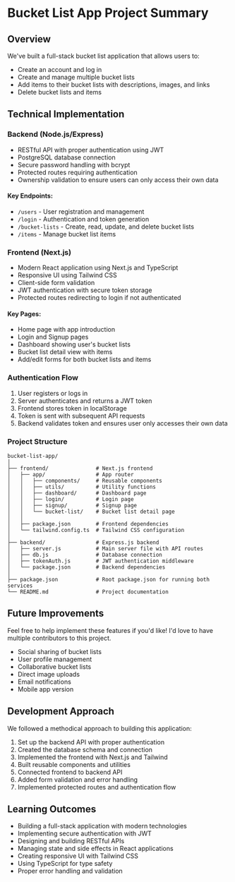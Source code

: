 # Bucket List App Project Summary

## Overview

We've built a full-stack bucket list application that allows users to:

- Create an account and log in
- Create and manage multiple bucket lists
- Add items to their bucket lists with descriptions, images, and links
- Delete bucket lists and items

## Technical Implementation

### Backend (Node.js/Express)

- RESTful API with proper authentication using JWT
- PostgreSQL database connection
- Secure password handling with bcrypt
- Protected routes requiring authentication
- Ownership validation to ensure users can only access their own data

#### Key Endpoints:

- `/users` - User registration and management
- `/login` - Authentication and token generation
- `/bucket-lists` - Create, read, update, and delete bucket lists
- `/items` - Manage bucket list items

### Frontend (Next.js)

- Modern React application using Next.js and TypeScript
- Responsive UI using Tailwind CSS
- Client-side form validation
- JWT authentication with secure token storage
- Protected routes redirecting to login if not authenticated

#### Key Pages:

- Home page with app introduction
- Login and Signup pages
- Dashboard showing user's bucket lists
- Bucket list detail view with items
- Add/edit forms for both bucket lists and items

### Authentication Flow

1. User registers or logs in
2. Server authenticates and returns a JWT token
3. Frontend stores token in localStorage
4. Token is sent with subsequent API requests
5. Backend validates token and ensures user only accesses their own data

### Project Structure

```
bucket-list-app/
│
├── frontend/               # Next.js frontend
│   ├── app/                # App router
│   │   ├── components/     # Reusable components
│   │   ├── utils/          # Utility functions
│   │   ├── dashboard/      # Dashboard page
│   │   ├── login/          # Login page
│   │   ├── signup/         # Signup page
│   │   └── bucket-list/    # Bucket list detail page
│   │
│   ├── package.json        # Frontend dependencies
│   └── tailwind.config.ts  # Tailwind CSS configuration
│
├── backend/                # Express.js backend
│   ├── server.js           # Main server file with API routes
│   ├── db.js               # Database connection
│   ├── tokenAuth.js        # JWT authentication middleware
│   └── package.json        # Backend dependencies
│
├── package.json            # Root package.json for running both services
└── README.md               # Project documentation
```

## Future Improvements

Feel free to help implement these features if you'd like! I'd love to have multiple contributors to this project.

- Social sharing of bucket lists
- User profile management
- Collaborative bucket lists
- Direct image uploads
- Email notifications
- Mobile app version

## Development Approach

We followed a methodical approach to building this application:

1. Set up the backend API with proper authentication
2. Created the database schema and connection
3. Implemented the frontend with Next.js and Tailwind
4. Built reusable components and utilities
5. Connected frontend to backend API
6. Added form validation and error handling
7. Implemented protected routes and authentication flow

## Learning Outcomes

- Building a full-stack application with modern technologies
- Implementing secure authentication with JWT
- Designing and building RESTful APIs
- Managing state and side effects in React applications
- Creating responsive UI with Tailwind CSS
- Using TypeScript for type safety
- Proper error handling and validation
